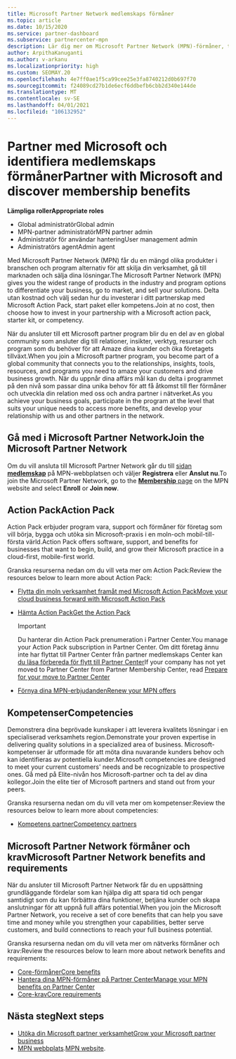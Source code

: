 ```yaml
---
title: Microsoft Partner Network medlemskaps förmåner
ms.topic: article
ms.date: 10/15/2020
ms.service: partner-dashboard
ms.subservice: partnercenter-mpn
description: Lär dig mer om Microsoft Partner Network (MPN)-förmåner, till exempel Microsoft Action Pack, kompetenser eller program alternativ för att gå till marknaden och sälja dina lösningar.
author: ArpithaKanuganti
ms.author: v-arkanu
ms.localizationpriority: high
ms.custom: SEOMAY.20
ms.openlocfilehash: 4e7ff0ae1f5ca99cee25e3fa8740212d0b697f70
ms.sourcegitcommit: f24089cd27b1de6ecf6ddbefb6cbb2d340e144de
ms.translationtype: MT
ms.contentlocale: sv-SE
ms.lasthandoff: 04/01/2021
ms.locfileid: "106132952"
---
```

# <a name="partner-with-microsoft-and-discover-membership-benefits"></a><span data-ttu-id="259a1-103">Partner med Microsoft och identifiera medlemskaps förmåner</span><span class="sxs-lookup"><span data-stu-id="259a1-103">Partner with Microsoft and discover membership benefits</span></span>

<span data-ttu-id="259a1-104">**Lämpliga roller**</span><span class="sxs-lookup"><span data-stu-id="259a1-104">**Appropriate roles**</span></span>

- <span data-ttu-id="259a1-105">Global administratör</span><span class="sxs-lookup"><span data-stu-id="259a1-105">Global admin</span></span>
- <span data-ttu-id="259a1-106">MPN-partner administratör</span><span class="sxs-lookup"><span data-stu-id="259a1-106">MPN partner admin</span></span>
- <span data-ttu-id="259a1-107">Administratör för användar hantering</span><span class="sxs-lookup"><span data-stu-id="259a1-107">User management admin</span></span>
- <span data-ttu-id="259a1-108">Administratörs agent</span><span class="sxs-lookup"><span data-stu-id="259a1-108">Admin agent</span></span>

<span data-ttu-id="259a1-109">Med Microsoft Partner Network (MPN) får du en mängd olika produkter i branschen och program alternativ för att skilja din verksamhet, gå till marknaden och sälja dina lösningar.</span><span class="sxs-lookup"><span data-stu-id="259a1-109">The Microsoft Partner Network (MPN) gives you the widest range of products in the industry and program options to differentiate your business, go to market, and sell your solutions.</span></span> <span data-ttu-id="259a1-110">Delta utan kostnad och välj sedan hur du investerar i ditt partnerskap med Microsoft Action Pack, start paket eller kompetens.</span><span class="sxs-lookup"><span data-stu-id="259a1-110">Join at no cost, then choose how to invest in your partnership with a Microsoft action pack, starter kit, or competency.</span></span>

<span data-ttu-id="259a1-111">När du ansluter till ett Microsoft partner program blir du en del av en global community som ansluter dig till relationer, insikter, verktyg, resurser och program som du behöver för att Amaze dina kunder och öka företagets tillväxt.</span><span class="sxs-lookup"><span data-stu-id="259a1-111">When you join a Microsoft partner program, you become part of a global community that connects you to the relationships, insights, tools, resources, and programs you need to amaze your customers and drive business growth.</span></span> <span data-ttu-id="259a1-112">När du uppnår dina affärs mål kan du delta i programmet på den nivå som passar dina unika behov för att få åtkomst till fler förmåner och utveckla din relation med oss och andra partner i nätverket.</span><span class="sxs-lookup"><span data-stu-id="259a1-112">As you achieve your business goals, participate in the program at the level that suits your unique needs to access more benefits, and develop your relationship with us and other partners in the network.</span></span> 

## <a name="join-the-microsoft-partner-network"></a><span data-ttu-id="259a1-113">Gå med i Microsoft Partner Network</span><span class="sxs-lookup"><span data-stu-id="259a1-113">Join the Microsoft Partner Network</span></span>

<span data-ttu-id="259a1-114">Om du vill ansluta till Microsoft Partner Network går du till [sidan **medlemskap**](https://partner.microsoft.com/membership) på MPN-webbplatsen och väljer **Registrera** eller **Anslut nu**.</span><span class="sxs-lookup"><span data-stu-id="259a1-114">To join the Microsoft Partner Network, go to the [**Membership** page](https://partner.microsoft.com/membership) on the MPN website and select **Enroll** or **Join now**.</span></span>

## <a name="action-pack"></a><span data-ttu-id="259a1-115">Action Pack</span><span class="sxs-lookup"><span data-stu-id="259a1-115">Action Pack</span></span>

<span data-ttu-id="259a1-116">Action Pack erbjuder program vara, support och förmåner för företag som vill börja, bygga och utöka sin Microsoft-praxis i en moln-och mobil-till-första värld.</span><span class="sxs-lookup"><span data-stu-id="259a1-116">Action Pack offers software, support, and benefits for businesses that want to begin, build, and grow their Microsoft practice in a cloud-first, mobile-first world.</span></span>

<span data-ttu-id="259a1-117">Granska resurserna nedan om du vill veta mer om Action Pack:</span><span class="sxs-lookup"><span data-stu-id="259a1-117">Review the resources below to learn more about Action Pack:</span></span>

- [<span data-ttu-id="259a1-118">Flytta din moln verksamhet framåt med Microsoft Action Pack</span><span class="sxs-lookup"><span data-stu-id="259a1-118">Move your cloud business forward with Microsoft Action Pack</span></span>](https://partner.microsoft.com/membership/action-pack)

- [<span data-ttu-id="259a1-119">Hämta Action Pack</span><span class="sxs-lookup"><span data-stu-id="259a1-119">Get the Action Pack</span></span>](mpn-get-action-pack.md)
  
    >[!IMPORTANT]
    ><span data-ttu-id="259a1-120">Du hanterar din Action Pack prenumeration i Partner Center.</span><span class="sxs-lookup"><span data-stu-id="259a1-120">You manage your Action Pack subscription in Partner Center.</span></span> <span data-ttu-id="259a1-121">Om ditt företag ännu inte har flyttat till Partner Center från partner medlemskaps Center kan [du läsa förbereda för flytt till Partner Center](prepare-pmc-pc-migration.md)</span><span class="sxs-lookup"><span data-stu-id="259a1-121">If your company has not yet moved to Partner Center from Partner Membership Center, read [Prepare for your move to Partner Center](prepare-pmc-pc-migration.md)</span></span>  

- [<span data-ttu-id="259a1-122">Förnya dina MPN-erbjudanden</span><span class="sxs-lookup"><span data-stu-id="259a1-122">Renew your MPN offers</span></span>](renew-mpn-offers.md)

## <a name="competencies"></a><span data-ttu-id="259a1-123">Kompetenser</span><span class="sxs-lookup"><span data-stu-id="259a1-123">Competencies</span></span>

<span data-ttu-id="259a1-124">Demonstrera dina beprövade kunskaper i att leverera kvalitets lösningar i en specialiserad verksamhets region.</span><span class="sxs-lookup"><span data-stu-id="259a1-124">Demonstrate your proven expertise in delivering quality solutions in a specialized area of business.</span></span> <span data-ttu-id="259a1-125">Microsoft-kompetenser är utformade för att möta dina nuvarande kunders behov och kan identifieras av potentiella kunder.</span><span class="sxs-lookup"><span data-stu-id="259a1-125">Microsoft competencies are designed to meet your current customers' needs and be recognizable to prospective ones.</span></span> <span data-ttu-id="259a1-126">Gå med på Elite-nivån hos Microsoft-partner och ta del av dina kollegor.</span><span class="sxs-lookup"><span data-stu-id="259a1-126">Join the elite tier of Microsoft partners and stand out from your peers.</span></span>

<span data-ttu-id="259a1-127">Granska resurserna nedan om du vill veta mer om kompetenser:</span><span class="sxs-lookup"><span data-stu-id="259a1-127">Review the resources below to learn more about competencies:</span></span>

- [<span data-ttu-id="259a1-128">Kompetens partner</span><span class="sxs-lookup"><span data-stu-id="259a1-128">Competency partners</span></span>](https://partner.microsoft.com/membership/competencies)

## <a name="microsoft-partner-network-benefits-and-requirements"></a><span data-ttu-id="259a1-129">Microsoft Partner Network förmåner och krav</span><span class="sxs-lookup"><span data-stu-id="259a1-129">Microsoft Partner Network benefits and requirements</span></span>

<span data-ttu-id="259a1-130">När du ansluter till Microsoft Partner Network får du en uppsättning grundläggande fördelar som kan hjälpa dig att spara tid och pengar samtidigt som du kan förbättra dina funktioner, betjäna kunder och skapa anslutningar för att uppnå full affärs potential.</span><span class="sxs-lookup"><span data-stu-id="259a1-130">When you join the Microsoft Partner Network, you receive a set of core benefits that can help you save time and money while you strengthen your capabilities, better serve customers, and build connections to reach your full business potential.</span></span> 

<span data-ttu-id="259a1-131">Granska resurserna nedan om du vill veta mer om nätverks förmåner och krav:</span><span class="sxs-lookup"><span data-stu-id="259a1-131">Review the resources below to learn more about network benefits and requirements:</span></span>

- [<span data-ttu-id="259a1-132">Core-förmåner</span><span class="sxs-lookup"><span data-stu-id="259a1-132">Core benefits</span></span>](https://partner.microsoft.com/membership/core-benefits#simple-tab-content-1)
- [<span data-ttu-id="259a1-133">Hantera dina MPN-förmåner på Partner Center</span><span class="sxs-lookup"><span data-stu-id="259a1-133">Manage your MPN benefits on Partner Center</span></span>](manage-your-partner-network-benefits.md)
- [<span data-ttu-id="259a1-134">Core-krav</span><span class="sxs-lookup"><span data-stu-id="259a1-134">Core requirements</span></span>](https://partner.microsoft.com/membership/core-benefits#simple-tab-content-2)

## <a name="next-steps"></a><span data-ttu-id="259a1-135">Nästa steg</span><span class="sxs-lookup"><span data-stu-id="259a1-135">Next steps</span></span>

- [<span data-ttu-id="259a1-136">Utöka din Microsoft partner verksamhet</span><span class="sxs-lookup"><span data-stu-id="259a1-136">Grow your Microsoft partner business</span></span>](grow-your-business.md)
- <span data-ttu-id="259a1-137">[MPN webbplats](https://partner.microsoft.com/commercial).</span><span class="sxs-lookup"><span data-stu-id="259a1-137">[MPN website](https://partner.microsoft.com/commercial).</span></span>
